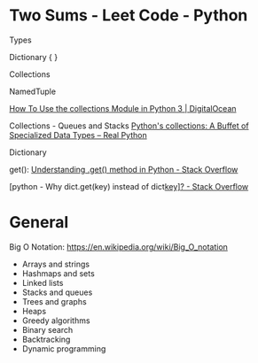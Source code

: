 # Two Sums - Leet Code - Python

Types

Dictionary { }



Collections

NamedTuple

[How To Use the collections Module in Python 3 | DigitalOcean](https://www.digitalocean.com/community/tutorials/how-to-use-the-collections-module-in-python-3)

Collections - Queues and Stacks [Python's collections: A Buffet of Specialized Data Types – Real Python](https://realpython.com/python-collections-module/)

Dictionary

get(): [Understanding .get() method in Python - Stack Overflow](https://stackoverflow.com/questions/2068349/understanding-get-method-in-python)

[python - Why dict.get(key) instead of dict[key\]? - Stack Overflow](https://stackoverflow.com/questions/11041405/why-dict-getkey-instead-of-dictkey) 



# General

Big O Notation: https://en.wikipedia.org/wiki/Big_O_notation





- Arrays and strings
- Hashmaps and sets
- Linked lists
- Stacks and queues
- Trees and graphs
- Heaps
- Greedy algorithms
- Binary search
- Backtracking
- Dynamic programming

